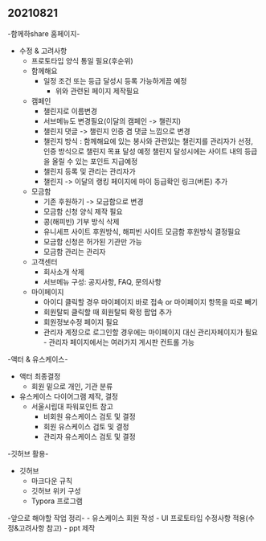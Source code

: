 ## 20210821

-함께하share 홈페이지-
- 수정 & 고려사항
	- 프로토타입 양식 통일 필요(후순위)
	- 함께해요
		- 일정 조건 또는 등급 달성시 등록 가능하게끔 예정
			- 위와 관련된 페이지 제작필요
	- 캠페인
		- 챌린지로 이름변경
		- 서브메뉴도 변경필요(이달의 캠페인 -> 챌린지)
		- 챌린지 댓글 -> 챌린지 인증 겸 댓글 느낌으로 변경
		- 챌린지 방식 : 함께해요에 있는 봉사와 관련있는 챌린지를 관리자가 선정, 
			       인증 방식으로 챌린지 목표 달성 예정
			       챌린지 달성시에는 사이트 내의 등급을 올릴 수 있는 포인트 지급예정 
		- 챌린지 등록 및 관리는 관리자가
		- 챌린지 -> 이달의 랭킹 페이지에 마이 등급확인 링크(버튼) 추가
	- 모금함
		- 기존 후원하기 -> 모금함으로 변경
		- 모금함 신청 양식 제작 필요
		- 콩(해피빈) 기부 방식 삭제
		- 유니세프 사이트 후원방식, 해피빈 사이트 모금함 후원방식 결정필요
		- 모금함 신청은 허가된 기관만 가능 
		- 모금함 관리는 관리자
	- 고객센터
		- 회사소개 삭제
		- 서브메뉴 구성: 공지사항, FAQ, 문의사항
	- 마이페이지
		- 아이디 클릭할 경우 마이페이지 바로 접속 or 마이페이지 항목을 따로 빼기
		- 회원탈퇴 클릭할 때 회원탈퇴 확정 팝업 추가
		- 회원정보수정 페이지 필요
		- 관리자 계정으로 로그인할 경우에는 마이페이지 대신 관리자페이지가 필요
				- 관리자 페이지에서는 여러가지 게시판 컨트롤 가능

-액터 & 유스케이스-
- 액터 최종결정
	- 회원 밑으로 개인, 기관 분류
- 유스케이스 다이어그램 제작, 결정
	- 서울시립대 파워포인트 참고
		- 비회원 유스케이스 검토 및 결정
		- 회원 유스케이스 검토 및 결정
		- 관리자 유스케이스 검토 및 결정

-깃허브 활용-
- 깃허브
	- 마크다운 규칙
	- 깃허브 위키 구성
	- Typora 프로그램

-앞으로 해야할 작업 정리-
	- 유스케이스 회원 작성
	- UI 프로토타입 수정사항 적용(수정&고려사항 참고)
	- ppt 제작